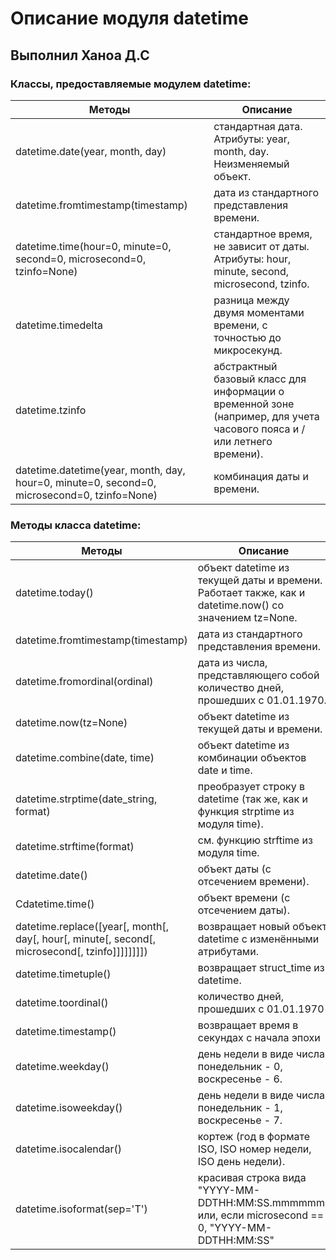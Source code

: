 # Описание модуля datetime 

## Выполнил Ханоа Д.С

### Классы, предоставляемые модулем datetime:

| Методы  | Описание |
| ------------- | ------------- |
| datetime.date(year, month, day)  | стандартная дата. Атрибуты: year, month, day. Неизменяемый объект.|
| datetime.fromtimestamp(timestamp)  | дата из стандартного представления времени.  |
| datetime.time(hour=0, minute=0, second=0, microsecond=0, tzinfo=None)   | стандартное время, не зависит от даты. Атрибуты: hour, minute, second, microsecond, tzinfo.|
| datetime.timedelta  | разница между двумя моментами времени, с точностью до микросекунд.|
| datetime.tzinfo   | абстрактный базовый класс для информации о временной зоне (например, для учета часового пояса и / или летнего времени).|
| datetime.datetime(year, month, day, hour=0, minute=0, second=0, microsecond=0, tzinfo=None) | комбинация даты и времени.|

### Методы класса datetime:

| Методы  | Описание |
| ------------- | ------------- |
| datetime.today() | объект datetime из текущей даты и времени. Работает также, как и datetime.now() со значением tz=None.  |
| datetime.fromtimestamp(timestamp)  | дата из стандартного представления времени.  |
| datetime.fromordinal(ordinal)  | дата из числа, представляющего собой количество дней, прошедших с 01.01.1970.  |
| datetime.now(tz=None)  | объект datetime из текущей даты и времени.  |
| datetime.combine(date, time)  | объект datetime из комбинации объектов date и time. |
| datetime.strptime(date_string, format)  | преобразует строку в datetime (так же, как и функция strptime из модуля time).  |
| datetime.strftime(format)  | см. функцию strftime из модуля time.  |
| datetime.date()  | объект даты (с отсечением времени). |
| Cdatetime.time()  | объект времени (с отсечением даты).  |
| datetime.replace([year[, month[, day[, hour[, minute[, second[, microsecond[, tzinfo]]]]]]]])  | возвращает новый объект datetime с изменёнными атрибутами. |
| datetime.timetuple()   | возвращает struct_time из datetime.  |
| datetime.toordinal()   | количество дней, прошедших с 01.01.1970  |
| datetime.timestamp()  | возвращает время в секундах с начала эпохи  |
| datetime.weekday()  | день недели в виде числа, понедельник - 0, воскресенье - 6. |
| datetime.isoweekday()  | день недели в виде числа, понедельник - 1, воскресенье - 7.  |
| datetime.isocalendar()   | кортеж (год в формате ISO, ISO номер недели, ISO день недели).  |
| datetime.isoformat(sep='T')  | красивая строка вида "YYYY-MM-DDTHH:MM:SS.mmmmmm" или, если microsecond == 0, "YYYY-MM-DDTHH:MM:SS"  |
